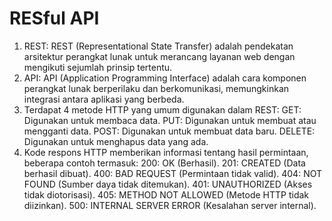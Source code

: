 # RESful API

1. REST: REST (Representational State Transfer) adalah pendekatan arsitektur perangkat lunak untuk merancang layanan web dengan mengikuti sejumlah prinsip tertentu.
2. API: API (Application Programming Interface) adalah cara komponen perangkat lunak berperilaku dan berkomunikasi, memungkinkan integrasi antara aplikasi yang berbeda.
3. Terdapat 4 metode HTTP yang umum digunakan dalam REST:
GET: Digunakan untuk membaca data.
PUT: Digunakan untuk membuat atau mengganti data.
POST: Digunakan untuk membuat data baru.
DELETE: Digunakan untuk menghapus data yang ada.
4. Kode respons HTTP memberikan informasi tentang hasil permintaan, beberapa contoh termasuk:
200: OK (Berhasil).
201: CREATED (Data berhasil dibuat).
400: BAD REQUEST (Permintaan tidak valid).
404: NOT FOUND (Sumber daya tidak ditemukan).
401: UNAUTHORIZED (Akses tidak diotorisasi).
405: METHOD NOT ALLOWED (Metode HTTP tidak diizinkan).
500: INTERNAL SERVER ERROR (Kesalahan server internal).